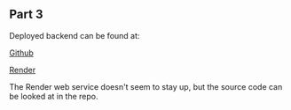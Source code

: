 ## Part 3

Deployed backend can be found at: 

[Github](https://github.com/lumikoh/full_stack_open_part3_server)

[Render](https://phonebook-test-9ezm.onrender.com/)

The Render web service doesn't seem to stay up, but the source code can be looked at in the repo.
